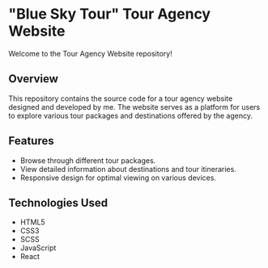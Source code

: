 # "Blue Sky Tour" Tour Agency Website

Welcome to the Tour Agency Website repository!

## Overview

This repository contains the source code for a tour agency website designed and developed by me. The website serves as a platform for users to explore various tour packages and destinations offered by the agency.

## Features

- Browse through different tour packages.
- View detailed information about destinations and tour itineraries.
- Responsive design for optimal viewing on various devices.

## Technologies Used

- HTML5
- CSS3
- SCSS
- JavaScript
- React


